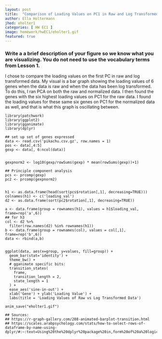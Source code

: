 ```yaml
---
layout: post
title:  "Comparison of Loading Values on PC1 in Raw and Log Transformed Data"
author: Ella Holtermann
jhed: eholter1
categories: [ HW EC1 ]
image: homework/hwEC1/eholter1.gif
featured: true
---
```


### Write a a brief description of your figure so we know what you are visualizing. You do not need to use the vocabulary terms from Lesson 1. 

I chose to compare the loading values on the first PC in raw and log transformed data. My visual is a bar graph showing the loading values of 6 genes when the data is raw and when the data has been log transformed. To do this, I ran PCA on both the raw and normalized data. I then found the genes with the six highest loading values on PC1 for the raw data. I found the loading values for these same six genes on PC1 for the normalized data as well, and that is what this graph is oscillating between.


```{r}
library(patchwork)
library(ggplot2)
library(gganimate)
library(dplyr)

## set up set of genes expressed
data <- read.csv('pikachu.csv.gz', row.names = 1)
pos <- data[,4:5]
gexp <- data[, 6:ncol(data)]


gexpnorm2 <- log10(gexp/rowSums(gexp) * mean(rowSums(gexp))+1)

## Principle component analysis
pcs <- prcomp(gexp)
pc2 <- prcomp(gexpnorm2)


h1 <- as.data.frame(head(sort(pcs$rotation[,1], decreasing=TRUE)))
colnames(h1) <- c('loading_val')
d2 <- as.data.frame(sort(pc2$rotation[,1], decreasing=TRUE))

a <- data.frame(group = rownames(h1), values = h1$loading_val, frame=rep('a',6))
## for h3
col <- d2 %>%
  filter(row.names(d2) %in% rownames(h1))
b <- data.frame(group = rownames(col), values = col[,1], frame=rep('b',6))
data <- rbind(a,b)


ggplot(data, aes(x=group, y=values, fill=group)) + 
  geom_bar(stat='identity') +
  theme_bw() +
  # gganimate specific bits:
  transition_states(
    frame,
    transition_length = 2,
    state_length = 1
  ) +
  ease_aes('sine-in-out') +
  xlab('Gene') + ylab('Loading Value') +
  labs(title = 'Loading Values of Raw vs Log Transformed Data')

anim_save("eholter1.gif")

## Sources:
## https://r-graph-gallery.com/288-animated-barplot-transition.html
## https://scales.arabpsychology.com/stats/how-to-select-rows-of-dataframe-by-name-using-dplyr/#:~:text=Using%20the%20dplyr%20package%20in,form%20of%20a%20logical%20expression.







```
